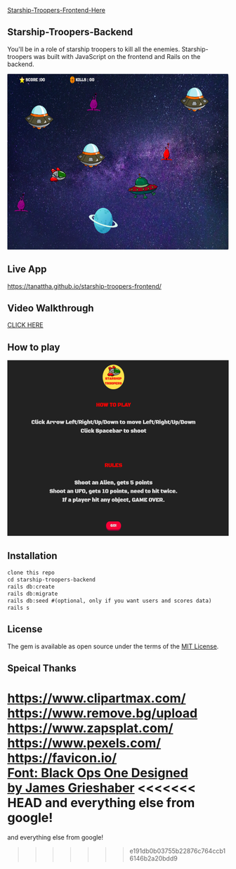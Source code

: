 [Starship-Troopers-Frontend-Here](https://github.com/Tanattha/starship-troopers-frontend)

## Starship-Troopers-Backend
You'll be in a role of starship troopers to kill all the enemies. Starship-troopers was built with JavaScript on the frontend and Rails on the backend.

<img src="./src/game.png" width="640" height="400" />

## Live App

https://tanattha.github.io/starship-troopers-frontend/

## Video Walkthrough

[CLICK HERE](https://youtu.be/MRv4XRmLPM4)

## How to play

<img src="./src/howtoplay.png" width="640" height="400" />

## Installation

```
clone this repo
cd starship-troopers-backend
rails db:create
rails db:migrate
rails db:seed #(optional, only if you want users and scores data)
rails s
```

## License

The gem is available as open source under the terms of the [MIT License](https://opensource.org/licenses/MIT).

## Speical Thanks

https://www.clipartmax.com/<br />
https://www.remove.bg/upload<br />
https://www.zapsplat.com/<br />
https://www.pexels.com/<br />
https://favicon.io/<br />
[Font: Black Ops One Designed by James Grieshaber](https://fonts.google.com/specimen/Black+Ops+One#standard-styles)
<<<<<<< HEAD
and everything else from google!
=======
and everything else from google!
>>>>>>> e191db0b03755b22876c764ccb16146b2a20bdd9
